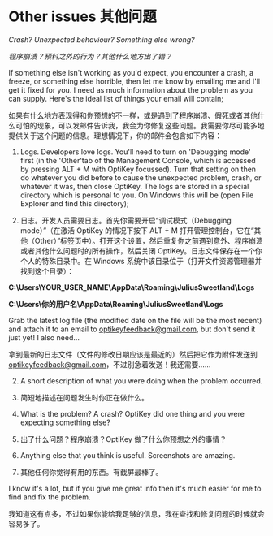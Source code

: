Other issues
其他问题
======

*Crash? Unexpected behaviour? Something else wrong?*

*程序崩溃？预料之外的行为？其他什么地方出了错？*

If something else isn't working as you'd expect, you encounter a crash, a freeze, or something else horrible, then let me know by emailing me and I'll get it fixed for you. I need as much information about the problem as you can supply. Here's the ideal list of things your email will contain;

如果有什么地方表现得和你预想的不一样，或是遇到了程序崩溃、假死或者其他什么可怕的现象，可以发邮件告诉我，我会为你修复这些问题。我需要你尽可能多地提供关于这个问题的信息。理想情况下，你的邮件会包含如下内容：

1. Logs. Developers love logs. You'll need to turn on 'Debugging mode' first (in the 'Other'tab of the Management Console, which is accessed by pressing ALT + M with OptiKey focussed). Turn that setting on then do whatever you did before to cause the unexpected problem, crash, or whatever it was, then close OptiKey. The logs are stored in a special directory which is personal to you. On Windows this will be (open File Explorer and find this directory);

1. 日志。开发人员需要日志。首先你需要开启“调试模式（Debugging mode）”（在激活 OptiKey 的情况下按下 ALT + M 打开管理控制台，它在“其他（Other）”标签页中）。打开这个设置，然后重复你之前遇到意外、程序崩溃或者其他什么问题时的所有操作，然后关闭 OptiKey。日志文件保存在一个你个人的特殊目录中。在 Windows 系统中该目录位于（打开文件资源管理器并找到这个目录）：

**C:\Users\YOUR_USER_NAME\AppData\Roaming\JuliusSweetland\Logs**

**C:\Users\你的用户名\AppData\Roaming\JuliusSweetland\Logs**

Grab the latest log file (the modified date on the file will be the most recent) and attach it to an email to [optikeyfeedback@gmail.com](mailto:optikeyfeedback@gmail.com), but don't send it just yet! I also need...

拿到最新的日志文件（文件的修改日期应该是最近的）然后把它作为附件发送到 [optikeyfeedback@gmail.com](mailto:optikeyfeedback@gmail.com)，不过别急着发送！我还需要……

2. A short description of what you were doing when the problem occurred.

2. 简短地描述在问题发生时你正在做什么。

3. What is the problem? A crash? OptiKey did one thing and you were expecting something else?

3. 出了什么问题？程序崩溃？OptiKey 做了什么你预想之外的事情？

4. Anything else that you think is useful. Screenshots are amazing.

4. 其他任何你觉得有用的东西。有截屏最棒了。

I know it's a lot, but if you give me great info then it's much easier for me to find and fix the problem.

我知道这有点多，不过如果你能给我足够的信息，我在查找和修复问题的时候就会容易多了。
